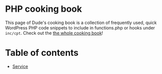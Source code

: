 # PHP cooking book

This page of Dude's cooking book is a collection of frequently used, quick WordPress PHP code snippets to include in functions.php or hooks under `inc/cpt`. Check out the [the whole cooking book](../README.md)!

# Table of contents

 - [Service](service.php)